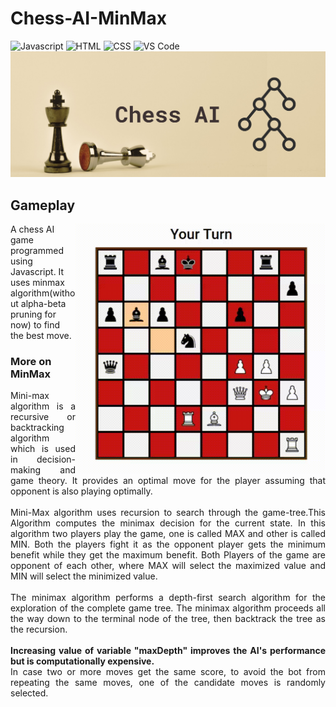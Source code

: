# Chess-AI-MinMax
![Javascript](https://img.shields.io/badge/Javascript-yellow?style=for-the-badge&logo=javascript&logoColor=darkyellow)
![HTML](https://img.shields.io/badge/HTML-lightblue?style=for-the-badge&logo=html5&logoColor=darkblue)
![CSS](https://img.shields.io/badge/CSS-lightgreen?style=for-the-badge&logo=css3&logoColor=darkgreen)
![VS Code](https://img.shields.io/badge/VSCode-blue?style=for-the-badge&logo=visualstudio&logoColor=darkblue)
![banner](https://github.com/prabhav-pandya/Chess-AI-MinMax/blob/main/Show%20Images/banner.png)
<br>
<div>
  <h2>Gameplay</h2>
  <div>
    <img align = "right" height = "400px" width = "400px" src = "https://github.com/prabhav-pandya/Chess-AI-MinMax/blob/main/Show%20Images/demo.gif">
    <p>A chess AI game programmed using Javascript. It uses minmax algorithm(without alpha-beta pruning for now) to find the best move. </p>
    <h3>More on MinMax</h3>
        <p align="justify">Mini-max algorithm is a recursive or backtracking algorithm which is used in decision-making and game theory. It provides an optimal move for the player assuming that opponent is also playing optimally.
 <br><br>
          Mini-Max algorithm uses recursion to search through the game-tree.This Algorithm computes the minimax decision for the current state. In this algorithm two players play the game, one is called MAX and other is called MIN. Both the players fight it as the opponent player gets the minimum benefit while they get the maximum benefit. Both Players of the game are opponent of each other, where MAX will select the maximized value and MIN will select the minimized value. 
          <br><br>
          The minimax algorithm performs a depth-first search algorithm for the exploration of the complete game tree. The minimax algorithm proceeds all the way down to the terminal node of the tree, then backtrack the tree as the recursion.
<br><br>
<strong>Increasing value of variable "maxDepth" improves the AI's performance but is computationally expensive.</strong><br>
          In case two or more moves get the same score, to avoid the bot from repeating the same moves, one of the candidate moves is randomly selected.
    </p>
  </div>
</div>
